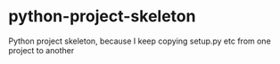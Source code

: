 # python-project-skeleton
Python project skeleton, because I keep copying setup.py etc from one project to another
